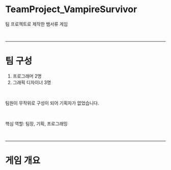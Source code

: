 
# TeamProject_VampireSurvivor
팀 프로젝트로 제작한 뱀서류 게임

<br>

---
# 팀 구성
1. 프로그래머 2명
2. 그래픽 디자이너 3명

<br>

팀원이 무작위로 구성이 되어 기획자가 없었습니다.

<br>

핵심 역할: 팀장, 기획, 프로그래밍

<br>

---
# 게임 개요
